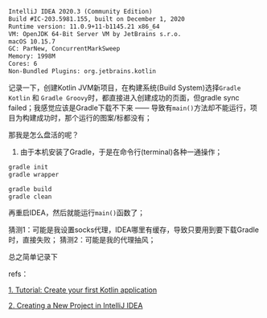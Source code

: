 ```txt
IntelliJ IDEA 2020.3 (Community Edition)
Build #IC-203.5981.155, built on December 1, 2020
Runtime version: 11.0.9+11-b1145.21 x86_64
VM: OpenJDK 64-Bit Server VM by JetBrains s.r.o.
macOS 10.15.7
GC: ParNew, ConcurrentMarkSweep
Memory: 1998M
Cores: 6
Non-Bundled Plugins: org.jetbrains.kotlin
```

记录一下，创建Kotlin JVM新项目，在构建系统(Build System)选择`Gradle Kotlin` 和 `Gradle Groovy`时，都直接进入创建成功的页面，但gradle sync failed；我感觉应该是Gradle下载不下来 —— 导致有`main()`方法却不能运行，项目为构建成功时，那个运行的图案/标都没有；

那我是怎么盘活的呢？

1. 由于本机安装了Gradle，于是在命令行(terminal)各种一通操作；

```bash
gradle init
gradle wrapper

gradle build
gradle clean
```

再重启IDEA，然后就能运行`main()`函数了；

猜测1：可能是我设置socks代理，IDEA哪里有缓存，导致只要用到要下载Gradle时，直接失败；
猜测2：可能是我的代理抽风；

总之简单记录下

refs：

[1. Tutorial: Create your first Kotlin application](https://www.jetbrains.com/help/idea/create-your-first-kotlin-app.html)

[2. Creating a New Project in IntelliJ IDEA](https://blog.jetbrains.com/idea/2021/01/creating-a-new-project-in-intellij-idea/)
